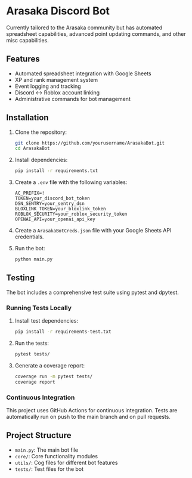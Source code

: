 # Arasaka Discord Bot

Currently tailored to the Arasaka community but has automated spreadsheet capabilities, advanced point updating commands, and other misc capabilities.

## Features

- Automated spreadsheet integration with Google Sheets
- XP and rank management system
- Event logging and tracking
- Discord ↔ Roblox account linking
- Administrative commands for bot management

## Installation

1. Clone the repository:
   ```bash
   git clone https://github.com/yourusername/ArasakaBot.git
   cd ArasakaBot
   ```

2. Install dependencies:
   ```bash
   pip install -r requirements.txt
   ```

3. Create a `.env` file with the following variables:
   ```
   AC_PREFIX=!
   TOKEN=your_discord_bot_token
   DSN_SENTRY=your_sentry_dsn
   BLOXLINK_TOKEN=your_bloxlink_token
   ROBLOX_SECURITY=your_roblox_security_token
   OPENAI_API=your_openai_api_key
   ```

4. Create a `ArasakaBotCreds.json` file with your Google Sheets API credentials.

5. Run the bot:
   ```bash
   python main.py
   ```

## Testing

The bot includes a comprehensive test suite using pytest and dpytest.

### Running Tests Locally

1. Install test dependencies:
   ```bash
   pip install -r requirements-test.txt
   ```

2. Run the tests:
   ```bash
   pytest tests/
   ```

3. Generate a coverage report:
   ```bash
   coverage run -m pytest tests/
   coverage report
   ```

### Continuous Integration

This project uses GitHub Actions for continuous integration. Tests are automatically run on push to the main branch and on pull requests.

## Project Structure

- `main.py`: The main bot file
- `core/`: Core functionality modules
- `utils/`: Cog files for different bot features
- `tests/`: Test files for the bot
